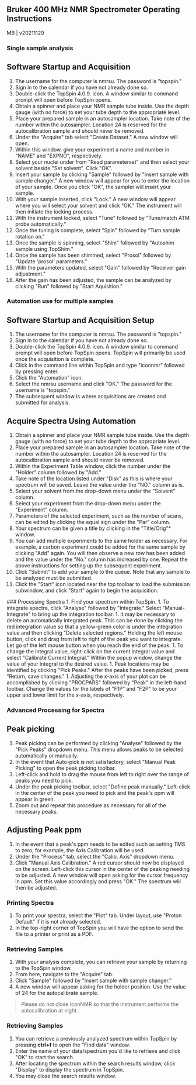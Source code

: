 ## Bruker 400 MHz NMR Spectrometer Operating Instructions
MB | v20211129

### Single sample analysis
## Software Startup and Acquisition
1. The username for the computer is nmrsu.  The password is "topspin."
1. Sign in to the calendar if you have not already done so.
1. Double-click the TopSpin 4.0.9. icon.  A window similar to command prompt will open before TopSpin opens.
1. Obtain a spinner and place your NMR sample tube inside.  Use the depth gauge (with no force) to set your tube depth to the appropriate level.
1. Place your prepared sample in an autosampler location.  Take note of the number within the autosampler.  Location 24 is reserved for the autocalibration sample and should never be removed.
1. Under the "Acquire" tab select "Create Dataset."  A new window will open.
1. Within this window, give your experiment a name and number in "NAME" and "EXPNO", respectively.
1. Select your nuclei under from "Read parameterset" and then select your solvent beside "Set solvent".  Click "OK".
1. Insert your sample by clicking "Sample" followed by "Insert sample with sample changer."  A new window will appear for you to enter the location of your sample.  Once you click "OK", the sampler will insert your sample.
1. With your sample inserted, click "Lock."  A new window will appear where you will select your solvent and click "OK."  The instrument will then initiate the locking process.
1. With the instrument locked, select "Tune" followed by "Tune/match ATM probe automatically."
1. Once the tuning is complete, select "Spin" followed by "Turn sample rotation on."
1. Once the sample is spinning, select "Shim" followed by "Autoshim sample using TopShim."
1. Once the sample has been shimmed, select "Prosol" followed by "Update 'prosol' parameters."
1. With the parameters updated, select "Gain" followed by "Receiver gain adjustment."
1. After the gain has been adjusted, the sample can be analyzed by clicking "Run" followed by "Start Aquisition."


### Automation use for multiple samples
## Software Startup and Acquisition Setup
1. The username for the computer is nmrsu.  The password is "topspin."
1. Sign in to the calendar if you have not already done so.
1. Double-click the TopSpin 4.0.9. icon.  A window similar to command prompt will open before TopSpin opens.  TopSpin will primarily be used once the acquisition is complete.
1. Click in the command line within TopSpin and type "iconnmr" followed by pressing enter.
1. Click the "Automation" icon.
1. Select the nmrsu username and click "OK."  The password for the username is "topspin."
1. The subsequent window is where acquisitions are created and submitted for analysis.

## Acquire Spectra Using Automation
1. Obtain a spinner and place your NMR sample tube inside.  Use the depth gauge (with no force) to set your tube depth to the appropriate level.
1. Place your prepared sample in an autosampler location.  Take note of the number within the autosampler.  Location 24 is reserved for the autocalibration sample and should never be removed.
1. Within the Experiment Table window, click the number under the "Holder" column followed by "Add."
1. Take note of the location listed under "Disk" as this is where your spectrum will be saved.  Leave the value under the "NO." column as is.
1. Select your solvent from the drop-down menu under the "Solvent" column.
1. Select your experiment from the drop-down menu under the "Experiment" column.
1. Parameters of the selected experiment, such as the number of scans, can be edited by clicking the equal sign under the "Par" column.
1. Your spectrum can be given a title by  clicking in the "Title/Orig"* window.
1. You can add multiple experiments to the same holder as necessary.  For example, a carbon experiment could be added for the same sample by clicking "Add" again.  You will then observe a new row has been added and the value under the "No." column has increased by one.  Repeat the above instructions for setting up the subsequent experiment.
1. Click "Submit" to add your sample to the queue.  Note that any sample to be analyzed must be submitted.
1. Click the "Start" icon located near the top toolbar to load the submission subwindow, and click "Start" again to begin the acquisition.
<div style="page-break-after: always;"></div>
### Processing Spectra
1. Find your spectrum within TopSpin.
1. To integrate spectra, click "Analyse" followed by "Integrate."  Select "Manual-Integrate" to bring up the integration toolbar.
1. It may be necessary to delete an automatically integrated peak.  This can be done by clicking the red integration value so that a yellow-green color is under the integration value and then clicking "Delete selected regions."  Holding the left mouse button, click and drag from left to right of the peak you want to integrate.  Let go of the left mouse button when you reach the end of the peak.
1. To change the integral value, right-click on the current integral value and select "Calibrate Current Integral."  Within the popup window, change the value of your integral to the desired value.
1. Peak locations may be identified by clicking "Pick Peaks."  After the peaks have been picked, press "Return, save changes."
1. Adjusting the x-axis of your plot can be accomplished by clicking "PROCPARS" followed by "Peak" in the left-hand toolbar.  Change the values for the labels of "F1P" and "F2P" to be your upper and lower limit for the x-axis, respectively.

### Advanced Processing for Spectra
## Peak picking
1. Peak picking can be performed by clicking "Analyse" followed by the "Pick Peaks" dropdown menu.  This menu allows peaks to be selected automatically or manually.
1. In the event that Auto-pick is not satisfactory, select "Manual Peak Picking" to open the peak picking toolbar.
1. Left-click and hold to drag the mouse from left to right over the range of peaks you need to pick.
1. Under the peak picking toolbar, select "Define peak manually."  Left-click in the center of the peak you need to pick and the peak's ppm will appear in green.
1. Zoom out and repeat this procedure as necessary for all of the necessary peaks.
## Adjusting Peak ppm
1. In the event that a peak's ppm needs to be edited such as setting TMS to zero, for example, the Axis Calibration will be used.
1. Under the "Process" tab, select the "Calib. Axis" dropdown menu.
1. Click "Manual Axis Calibration." A red cursor should now be displayed on the screen.  Left-click this cursor in the center of the peaking needing to be adjusted.  A new window will open asking for the cursor frequency in ppm.  Set this value accordingly and press "OK."  The spectrum will then be adjusted.


### Printing Spectra
1. To print your spectra, select the "Plot" tab.  Under layout, use "Proton Default" if it is not already selected.
1. In the top-right corner of TopSpin you will have the option to send the file to a printer or print as a PDF.

### Retrieving Samples
1. With your analysis complete, you can retrieve your sample by returning to the TopSpin window.
1. From here, navigate to the "Acquire" tab.
1. Click "Sample" followed by "Insert sample with sample changer."
1. A new window will appear asking for the holder position.  Use the value of 24 for the autocalibrate sample.

 > Please do not close IconNMR so that the instrument performs the autocalibration at night.

### Retrieving Samples
 1. You can retrieve a previously analyzed spectrum within TopSpin by pressing **ctrl+f** to open the "Find data" window.
 1. Enter the name of your data/spectrum you'd like to retrieve and click "OK" to start the search.
 1. After locating the spectrum within the search results window, click "Display" to display the spectrum in TopSpin.
 1. You may close the search results window.
